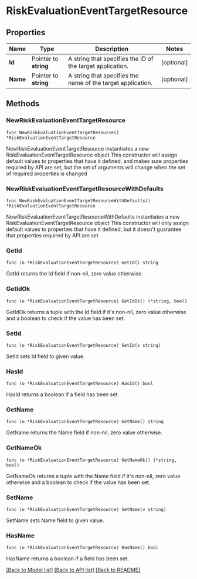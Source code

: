 # RiskEvaluationEventTargetResource

## Properties

Name | Type | Description | Notes
------------ | ------------- | ------------- | -------------
**Id** | Pointer to **string** | A string that specifies the ID of the target application. | [optional] 
**Name** | Pointer to **string** | A string that specifies the name of the target application. | [optional] 

## Methods

### NewRiskEvaluationEventTargetResource

`func NewRiskEvaluationEventTargetResource() *RiskEvaluationEventTargetResource`

NewRiskEvaluationEventTargetResource instantiates a new RiskEvaluationEventTargetResource object
This constructor will assign default values to properties that have it defined,
and makes sure properties required by API are set, but the set of arguments
will change when the set of required properties is changed

### NewRiskEvaluationEventTargetResourceWithDefaults

`func NewRiskEvaluationEventTargetResourceWithDefaults() *RiskEvaluationEventTargetResource`

NewRiskEvaluationEventTargetResourceWithDefaults instantiates a new RiskEvaluationEventTargetResource object
This constructor will only assign default values to properties that have it defined,
but it doesn't guarantee that properties required by API are set

### GetId

`func (o *RiskEvaluationEventTargetResource) GetId() string`

GetId returns the Id field if non-nil, zero value otherwise.

### GetIdOk

`func (o *RiskEvaluationEventTargetResource) GetIdOk() (*string, bool)`

GetIdOk returns a tuple with the Id field if it's non-nil, zero value otherwise
and a boolean to check if the value has been set.

### SetId

`func (o *RiskEvaluationEventTargetResource) SetId(v string)`

SetId sets Id field to given value.

### HasId

`func (o *RiskEvaluationEventTargetResource) HasId() bool`

HasId returns a boolean if a field has been set.

### GetName

`func (o *RiskEvaluationEventTargetResource) GetName() string`

GetName returns the Name field if non-nil, zero value otherwise.

### GetNameOk

`func (o *RiskEvaluationEventTargetResource) GetNameOk() (*string, bool)`

GetNameOk returns a tuple with the Name field if it's non-nil, zero value otherwise
and a boolean to check if the value has been set.

### SetName

`func (o *RiskEvaluationEventTargetResource) SetName(v string)`

SetName sets Name field to given value.

### HasName

`func (o *RiskEvaluationEventTargetResource) HasName() bool`

HasName returns a boolean if a field has been set.


[[Back to Model list]](../README.md#documentation-for-models) [[Back to API list]](../README.md#documentation-for-api-endpoints) [[Back to README]](../README.md)


